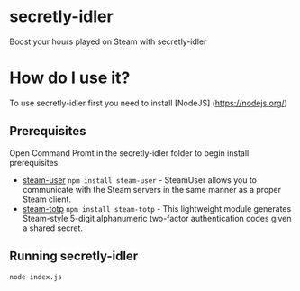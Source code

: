 # secretly-idler
Boost your hours played on Steam with secretly-idler

How do I use it?
==================

To use secretly-idler first you need to install [NodeJS] (https://nodejs.org/)

Prerequisites
------------

Open Command Promt in the secretly-idler folder to begin install prerequisites.

- [steam-user](https://www.npmjs.com/package/steam-user) `npm install steam-user` - SteamUser allows you to communicate with the Steam servers in the same manner as a proper Steam client.
- [steam-totp](https://www.npmjs.com/package/steam-totp) `npm install steam-totp` - This lightweight module generates Steam-style 5-digit alphanumeric two-factor authentication codes given a shared secret.

Running secretly-idler
------------

`node index.js`
